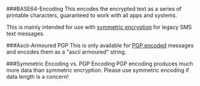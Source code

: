 ###BASE64-Encoding
This encodes the encrypted text as a series of printable characters, guaranteed to work with all apps and systems. 

This is mainly intended for use with [symmetric encryption](/encryption-parameters/#sym) for legacy SMS text messages.

###Ascii-Armoured PGP
This is only available for [PGP encoded](/encryption-parameters/#pgp) messages and encodes them as a "ascii armoured" string.

###Symmetric Encoding vs. PGP Encoding
PGP encoding produces much more data than symmetric encryption. Please use symmetric encoding if data length is a concern!
